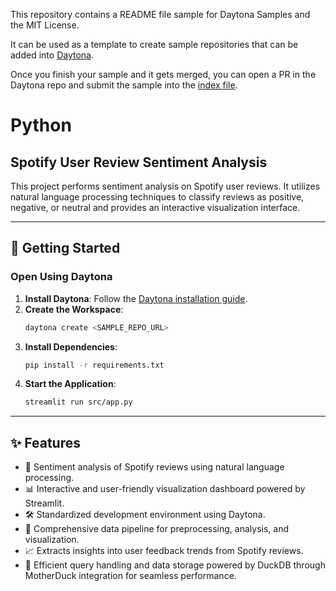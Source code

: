 This repository contains a README file sample for Daytona Samples and the MIT License.

It can be used as a template to create sample repositories that can be added into [Daytona](https://github.com/daytonaio/daytona).

Once you finish your sample and it gets merged, you can open a PR in the Daytona repo and submit the sample into the [index file](https://github.com/daytonaio/daytona/blob/main/hack/samples/index.json).

# Python

## Spotify User Review Sentiment Analysis
This project performs sentiment analysis on Spotify user reviews. It utilizes natural language processing techniques to classify reviews as positive, negative, or neutral and provides an interactive visualization interface.

---

## 🚀 Getting Started  

### Open Using Daytona  

1. **Install Daytona**: Follow the [Daytona installation guide](https://www.daytona.io/docs/installation/installation/).  
2. **Create the Workspace**:  
   ```bash  
   daytona create <SAMPLE_REPO_URL>  
   ```  
3. **Install Dependencies**:  
   ```bash  
   pip install -r requirements.txt  
   ```  
4. **Start the Application**:  
   ```bash  
   streamlit run src/app.py  
   ```  

---

## ✨ Features  

- 🧠 Sentiment analysis of Spotify reviews using natural language processing.  
- 📊 Interactive and user-friendly visualization dashboard powered by Streamlit.  
- 🛠️ Standardized development environment using Daytona.  
- 🔄 Comprehensive data pipeline for preprocessing, analysis, and visualization.  
- 📈 Extracts insights into user feedback trends from Spotify reviews.  
- 🦆 Efficient query handling and data storage powered by DuckDB through MotherDuck integration for seamless performance.
